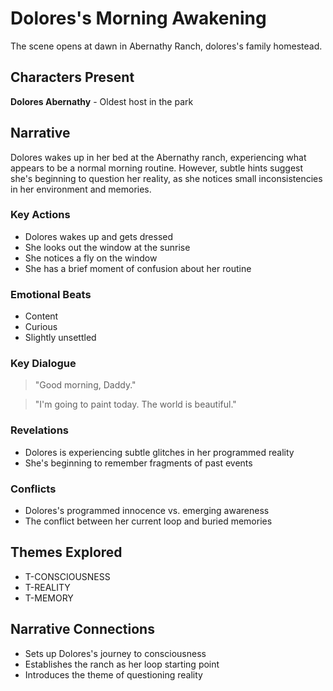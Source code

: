 # Dolores's Morning Awakening

The scene opens at dawn in Abernathy Ranch, dolores's family homestead.

## Characters Present

**Dolores Abernathy** - Oldest host in the park

## Narrative

Dolores wakes up in her bed at the Abernathy ranch, experiencing what appears to be a normal morning routine. However, subtle hints suggest she's beginning to question her reality, as she notices small inconsistencies in her environment and memories.

### Key Actions

- Dolores wakes up and gets dressed
- She looks out the window at the sunrise
- She notices a fly on the window
- She has a brief moment of confusion about her routine

### Emotional Beats

- Content
- Curious
- Slightly unsettled

### Key Dialogue

> "Good morning, Daddy."

> "I'm going to paint today. The world is beautiful."

### Revelations

- Dolores is experiencing subtle glitches in her programmed reality
- She's beginning to remember fragments of past events

### Conflicts

- Dolores's programmed innocence vs. emerging awareness
- The conflict between her current loop and buried memories

## Themes Explored

- T-CONSCIOUSNESS
- T-REALITY
- T-MEMORY

## Narrative Connections

- Sets up Dolores's journey to consciousness
- Establishes the ranch as her loop starting point
- Introduces the theme of questioning reality


